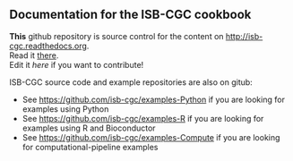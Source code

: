 ## Documentation for the ISB-CGC cookbook

**This** github repository is source control for the content on http://isb-cgc.readthedocs.org.  
Read it [there](http://isb-cgc.readthedocs.org).  
Edit it *here* if you want to contribute!

ISB-CGC source code and example repositories are also on gitub:
* See https://github.com/isb-cgc/examples-Python if you are looking for examples using Python
* See https://github.com/isb-cgc/examples-R if you are looking for examples using R and Bioconductor
* See https://github.com/isb-cgc/examples-Compute if you are looking for computational-pipeline examples


